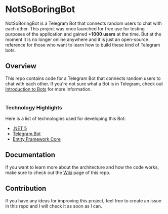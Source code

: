 # NotSoBoringBot
NotSoBoringBot is a Telegram Bot that connects random users to chat with each other. This project was once launched for free use for testing purposes of the application and gained **+1000 users** at the time. But at the moment it is no longer online anywhere and it is just an open-source reference for those who want to learn how to build these kind of Telegram bots.

## Overview
This repo contains code for a Telegram Bot that connects random users to chat with each other. If you're not sure what a Bot is in Telegram, check out [Introduction to Bots](https://core.telegram.org/bots) for more information.
<br /><br />
### Technology Highlights
Here is a list of technologies used for developing this Bot:
* [.NET 5](https://github.com/dotnet/core)
* [Telegram.Bot](https://github.com/TelegramBots/Telegram.Bot)
* [Entity Framework Core](https://github.com/dotnet/efcore)

## Documentation
If you want to learn more about the architecture and how the code works, make sure to check out the [Wiki](https://github.com/alinategh-js/notsoboringbot/wiki) page of this repo.

## Contribution
If you have any ideas for improving this project, feel free to create an issue in this repo and I will check it as soon as I can.

